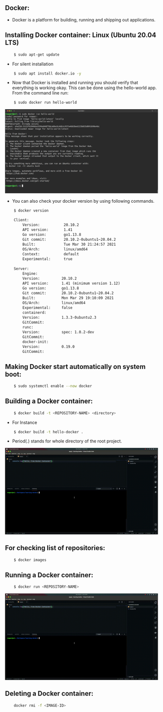 ## Docker:

- Docker is a platform for building, running and shipping out applications.

## Installing Docker container: Linux (Ubuntu 20.04 LTS)

```bash
    $ sudo apt-get update
```

- For silent installation

```bash
    $ sudo apt install docker.io -y
```

- Now that Docker is installed and running you should verify that everything is working okay. This can be done using the hello-world app. From the command line run:

```bash
    $ sudo docker run hello-world
```

![image](preview/image-1.png)

- You can also check your docker version by using following commands.

```bash
    $ docker version
```

```Output
    Client:
        Version:           20.10.2
        API version:       1.41
        Go version:        go1.13.8
        Git commit:        20.10.2-0ubuntu1~20.04.2
        Built:             Tue Mar 30 21:24:57 2021
        OS/Arch:           linux/amd64
        Context:           default
        Experimental:      true

    Server:
        Engine:
        Version:          20.10.2
        API version:      1.41 (minimum version 1.12)
        Go version:       go1.13.8
        Git commit:       20.10.2-0ubuntu1~20.04.2
        Built:            Mon Mar 29 19:10:09 2021
        OS/Arch:          linux/amd64
        Experimental:     false
        containerd:
        Version:          1.3.3-0ubuntu2.3
        GitCommit:
        runc:
        Version:          spec: 1.0.2-dev
        GitCommit:
        docker-init:
        Version:          0.19.0
        GitCommit:
```

## Making Docker start automatically on system boot:

```bash
    $ sudo systemctl enable --now docker
```

## Building a Docker container:

```bash
    $ docker build -t <REPOSITORY-NAME> <directory>
```

- For Instance

```bash
    $ docker build -t hello-docker .
```

- Period(.) stands for whole directory of the root project.

![preview](preview/preview-1.gif)

## For checking list of repositories:

```bash
    $ docker images
```

## Running a Docker container:

```bash
    $ docker run <REPOSITORY-NAME>
```

![preview](preview/preview-2.gif)

## Deleting a Docker container:

```bash
    docker rmi -f <IMAGE-ID>
```
